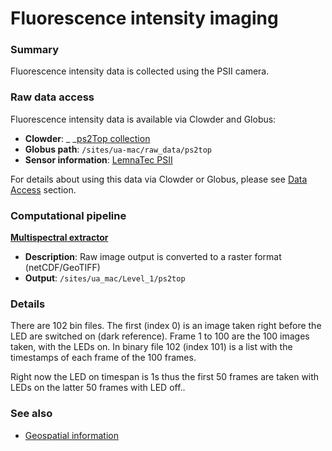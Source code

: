 # Fluorescence intensity imaging

### Summary

Fluorescence intensity data is collected using the PSII camera.

### Raw data access

Fluorescence intensity data is available via Clowder and Globus:

* **Clowder**: _ _[ps2Top collection](https://terraref.ncsa.illinois.edu/clowder/collection/58714b584f0cc129fb5ea660)
* **Globus path**:  `/sites/ua-mac/raw_data/ps2top`
* **Sensor information**: [LemnaTec PSII](https://terraref.ncsa.illinois.edu/clowder/datasets/5873a84b4f0cad7d8131a73d)

For details about using this data via Clowder or Globus, please see [Data Access](/how-to-access-data.md) section.

### Computational pipeline

[**Multispectral extractor**](https://github.com/terraref/extractors-multispectral)

* **Description**: Raw image output is converted to a raster format \(netCDF\/GeoTIFF\) 
* **Output**: `/sites/ua_mac/Level_1/ps2top`

### Details

There are 102 bin files. The first \(index 0\) is an image taken right before the LED are switched on \(dark reference\). Frame 1 to 100 are the 100 images taken, with the LEDs on. In binary file 102 \(index 101\) is a list with the timestamps of each frame of the 100 frames.

Right now the LED on timespan is 1s thus the first 50 frames are taken with LEDs on the latter 50 frames with LED off..

### See also

* [Geospatial information](/user/geospatial-information.md)

